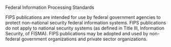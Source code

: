
Federal Information Processing Standards

FIPS publications are intended for use by federal government agencies to protect non-national security federal information 
systems. FIPS publications do not apply to national security systems (as defined in Title III,
Information Security, of FISMA). FIPS publications may be adopted and used by non-federal government organizations
and private sector organizations.
